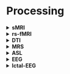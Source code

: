 # Processing


<details>
  <summary><b>sMRI</b></summary>

|                  Analysis                 | Papers | Software | Scripts | Status | Comments | Who? |
|:-----------------------------------------:|:------:|:--------:|:-------:|:------:|:------:|----------|
|        Regional volume                    |  e.g., [ten Doesschate et al. (2014)](https://www.frontiersin.org/articles/10.3389/fpsyt.2014.00169/full)       |   Freesurfer [recon-all](https://surfer.nmr.mgh.harvard.edu/fswiki/recon-all)      |         | awaiting |  post-processing QC [Paper](https://www.sciencedirect.com/science/article/pii/S1053811921004511)     |       |
|        Cortical thickness                 |  e.g., [Qiu et al. (2014)](https://www.nature.com/articles/tp201418)       |   Freesurfer [recon-all](https://surfer.nmr.mgh.harvard.edu/fswiki/recon-all)        |         | awaiting |       |       |
  
</details>




<details>
  <summary><b>rs-fMRI</b></summary>

|                  Analysis                 | Papers | Software | Scripts | Status | Comments | Who? |
|:-----------------------------------------:|:------:|:--------:|:-------:|:------:|:------:|----------|
|      Independent component analysis (ICA) | [Beckmann et al. (2005)](https://royalsocietypublishing.org/doi/10.1098/rstb.2005.1634?url_ver=Z39.88-2003&rfr_id=ori:rid:crossref.org&rfr_dat=cr_pub%20%200pubmed), [Beckmann et al. (2009)](https://fsl.fmrib.ox.ac.uk/fsl/fslwiki/DualRegression?action=AttachFile&do=get&target=CB09.pdf)       |   [FSL MELODIC](https://fsl.fmrib.ox.ac.uk/fsl/fslwiki/MELODIC)       |         |    awaiting    |    20 ICs + 70 ICs      |      |
|           Network-to-network connectivity |  e.g., [Smith et al. (2015)](https://www.nature.com/articles/nn.4125)     |  [FSLNets](https://fsl.fmrib.ox.ac.uk/fsl/fslwiki/FSLNets) |         |    awaiting    |     20 ICs + 70 ICs     |       |
|                   ROI-to-ROI connectivity | [Power et al. (2011)](https://www.sciencedirect.com/science/article/pii/S0896627311007926), e.g., [Xia et al. (2018)](https://www.nature.com/articles/s41467-018-05317-y)       |  Partial correlation     |         |    awaiting    |  Using the [Freesurfer segmentation output](https://freesurfer.net/fswiki/FsTutorial/AnatomicalROI_tktools) and/or [Power atlas](https://www.sciencedirect.com/science/article/pii/S0896627311007926) |
|                    Effective connectivity |  [Zeidman et al. (2019a)](https://www.sciencedirect.com/science/article/pii/S1053811919305221), [Zeidman et al. (2019b)](https://www.sciencedirect.com/science/article/pii/S1053811919305233)      |  [SPM Dynamic causal modeling (DCM)](https://www.fil.ion.ucl.ac.uk/spm/course/slides17-oct/10_DCM_Introduction_fMRI.pdf)        |         |    awaiting    |  Which nodes to use?        |      |
| Percent amplitude of fluctuations (perAF) |  [Jia et al. (2020)](https://journals.plos.org/plosone/article?id=10.1371/journal.pone.0227021)      |   [SPM RESTplus](http://restfmri.net/forum/restplus)       |         |   awaiting     |  Summarized using FS segmentation and/or Power atlas   |       |
|               Regional homogeneity (ReHo) |  [Yao et al. (2009)](https://www.sciencedirect.com/science/article/pii/S0165032708004199?casa_token=4q0fY8hRUZUAAAAA:gVFzKTOI2fFTD1n5hvx3Sq3lES1YpcLJWGPlthNe5snEmWesJz65fZ6BfIRTuZV6MKs9xuBWj1SC), [Zang et al. (2004)](https://www.sciencedirect.com/science/article/pii/S1053811904000035?casa_token=jWlLaHefMVMAAAAA:RK6alYBCO_YtSgYslr7_CDWfvLzWt9QfrFXz9xIcAtyNWWQd3OkYvv6A2tpJDXt-Y66LcxJw-SEy)        |  [DPARSF](https://www.frontiersin.org/articles/10.3389/fnsys.2010.00013/full)     |         |    awaiting    |    Summarized using FS segmentation and/or Power atlas       |      |

</details>

<details>
  <summary><b>DTI</b></summary>

|                  Analysis                 | Papers | Software | Scripts | Status | Comments | Who? |
|:-----------------------------------------:|:------:|:--------:|:-------:|:------:|:------:|----------|
|                                           |         |         |         | awaiting |       |       |
|                                           |         |         |         | awaiting |       |       |
|                                           |         |         |         | awaiting |       |       |
  
</details>


<details>
  <summary><b>MRS</b></summary>

|                  Analysis                 | Papers | Software | Scripts | Status | Comments | Who? |
|:-----------------------------------------:|:------:|:--------:|:-------:|:------:|:------:|----------|
|                                           |         |         |         | awaiting |       |       |
|                                           |         |         |         | awaiting |       |       |
|                                           |         |         |         | awaiting |       |       |
  
</details>


<details>
  <summary><b>ASL</b></summary>

|                  Analysis                 | Papers | Software | Scripts | Status | Comments | Who? |
|:-----------------------------------------:|:------:|:--------:|:-------:|:------:|:------:|----------|
|                                           |         |         |         | awaiting |       |       |
|                                           |         |         |         | awaiting |       |       |
|                                           |         |         |         | awaiting |       |       |
  
</details>

<details>
  <summary><b>EEG</b></summary>

|                  Analysis                 | Papers | Software | Scripts | Status | Comments | Who? |
|:-----------------------------------------:|:------:|:--------:|:-------:|:------:|:------:|----------|
|                                           |         |         |         | awaiting |       |       |
|                                           |         |         |         | awaiting |       |       |
|                                           |         |         |         | awaiting |       |       |
  
</details>

<details>
  <summary><b>Ictal-EEG</b></summary>

|                  Analysis                 | Papers | Software | Scripts | Status | Comments | Who? |
|:-----------------------------------------:|:------:|:--------:|:-------:|:------:|:------:|----------|
|                                           |         |         |         | awaiting |       |       |
|                                           |         |         |         | awaiting |       |       |
|                                           |         |         |         | awaiting |       |       |
  
</details>
